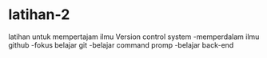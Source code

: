 # latihan-2
latihan untuk mempertajam ilmu Version control system
-memperdalam ilmu github
-fokus belajar git
-belajar command promp
-belajar back-end
